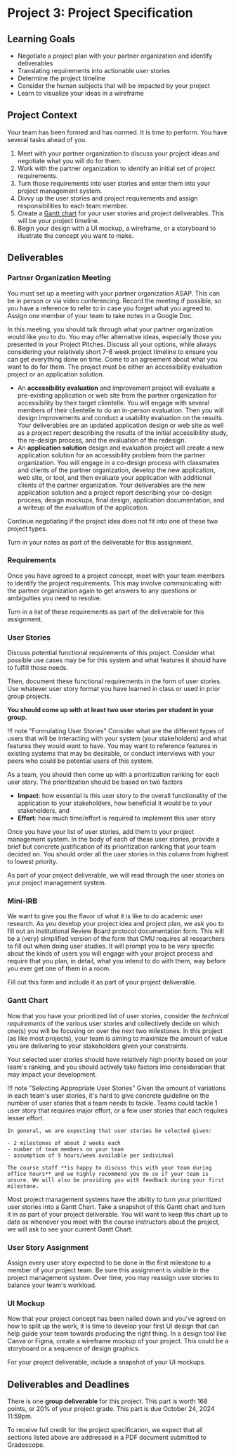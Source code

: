 # Project 3: Project Specification

## Learning Goals

- Negotiate a project plan with your partner organization and identify deliverables
- Translating requirements into actionable user stories
- Determine the project timeline
- Consider the human subjects that will be impacted by your project
- Learn to visualize your ideas in a wireframe


## Project Context

Your team has been formed and has normed. It is time to perform. You have several tasks ahead of you.

1. Meet with your partner organization to discuss your project ideas and negotiate what you will do for them. 
1. Work with the partner organization to identify an initial set of project requirements.
1. Turn those requirements into user stories and enter them into your project management system.
1. Divvy up the user stories and project requirements and assign responsibilities to each team member.
1. Create a [Gantt chart](https://en.wikipedia.org/wiki/Gantt_chart) for your user stories and project deliverables. This will be your project timeline.
1. Begin your design with a UI mockup, a wireframe, or a storyboard to illustrate the concept you want to make.

## Deliverables

### Partner Organization Meeting

You must set up a meeting with your partner organization ASAP. This can be in person or via video conferencing. Record the meeting if possible, so you have a reference to refer to in case you forget what you agreed to. Assign one member of your team to take notes in a Google Doc.

In this meeting, you should talk through what your partner organization would like you to do. You may offer alternative ideas, especially those you presented in your Project Pitches. Discuss all your options, while always considering your relatively short 7-8 week project timeline to ensure you can get everything done on time. Come to an agreement about what you want to do for them. The project must be either an accessibility evaluation project or an application solution.

- An **accessibility evaluation** and improvement project will evaluate a pre-existing application or web site from the partner organization for accessibility by their target clientelle. You will engage with several members of their clientelle to do an in-person evaluation. Then you will design improvements and conduct a usability evaluation on the results. Your deliverables are an updated application design or web site as well as a project report describing the results of the initial accessibility study, the re-design process, and the evaluation of the redesign.
- An **application solution** design and evaluation project will create a new application solution for an accessibility problem from the partner organization. You will engage in a co-design process with classmates and clients of the partner organization, develop the new application, web site, or tool, and then evaluate your application with additional clients of the partner organization. Your deliverables are the new application solution and a project report describing your co-design process, design mockups, final design, application documentation, and a writeup of the evaluation of the application. 

Continue negotiating if the project idea does not fit into one of these two project types.

Turn in your notes as part of the deliverable for this assignment.

### Requirements

Once you have agreed to a project concept, meet with your team members to identify the project requirements. This may involve communicating with the partner organization again to get answers to any questions or ambiguities you need to resolve.

Turn in a list of these requirements as part of the deliverable for this assignment. 

### User Stories

Discuss potential functional requirements of this project. Consider what possible use cases may be for this system and what features it should have to fulfill those needs. 

Then, document these functional requirements in the form of user stories. Use whatever user story format you have learned in class or used in prior group projects. 

**You should come up with at least two user stories per student in your group.**

!!! note "Formulating User Stories"
    Consider what are the different types of users that will be interacting with your system (your stakeholders) and what features they would want to have. You may want to reference features in existing systems that may be desirable, or conduct interviews with your peers who could be potential users of this system.

As a team, you should then come up with a prioritization ranking for each user story. The prioritization should be based on two factors 

- **Impact**: how essential is this user story to the overall functionality of the application to your stakeholders, how beneficial it would be to your stakeholders, and
- **Effort**: how much time/effort is required to implement this user story

Once you have your list of user stories, add them to your project management system. In the body of each of these user stories, provide a brief but concrete justification of its prioritization ranking that your team decided on. You should order all the user stories in this column from highest to lowest priority.

As part of your project deliverable, we will read through the user stories on your project management system.

### Mini-IRB 

We want to give you the flavor of what it is like to do academic user research. As you develop your project idea and project plan, we ask you to fill out an Institutional Review Board protocol documentation form. This will be a (very) simplified version of the form that CMU requires all researchers to fill out when doing user studies. It will prompt you to be very specific about the kinds of users you will engage with your project process and require that you plan, in detail, what you intend to do with them, way before you ever get one of them in a room. 

Fill out this form and include it as part of your project deliverable.

### Gantt Chart

Now that you have your prioritized list of user stories, consider the *technical requirements* of the various user stories and collectively decide on which one(s) you will be focusing on over the next two milestones. In this project (as like most projects), your team is aiming to maximize the amount of value you are delivering to your stakeholders given your constraints.

Your selected user stories should have relatively high priority based on your team's ranking, and you should actively take factors into consideration that may impact your development.

!!! note "Selecting Appropriate User Stories"
    Given the amount of variations in each team's user stories, it's hard to give concrete guideline on the number of user stories that a team needs to tackle. Teams could tackle 1 user story that requires major effort, or a few user stories that each requires lesser effort. 
    
    In general, we are expecting that user stories be selected given:

    - 2 milestones of about 2 weeks each
    - number of team members on your team
    - assumption of 9 hours/week available per individual

    The course staff **is happy to discuss this with your team during office hours** and we highly recommend you do so if your team is unsure. We will also be providing you with feedback during your first milestone.


Most project management systems have the ability to turn your prioritized user stories into a Gantt Chart. Take a snapshot of this Gantt chart and turn it in as part of your project deliverable. You will want to keep this chart up to date as whenever you meet with the course instructors about the project, we will ask to see your current Gantt Chart. 

### User Story Assignment

Assign every user story expected to be done in the first milestone to a member of your project team. Be sure this assignment is visible in the project management system. Over time, you may reassign user stories to balance your team's workload.

### UI Mockup

Now that your project concept has been nailed down and you've agreed on how to split up the work, it is time to develop your first UI design that can help guide your team towards producing the right thing. In a design tool like Canva or Figma, create a wireframe mockup of your project. This could be a storyboard or a sequence of design graphics.  

For your project deliverable, include a snapshot of your UI mockups.


## Deliverables and Deadlines

There is one **group deliverable** for this project. This part is worth 168 points, or 20% of your project grade. This part is due October 24, 2024 11:59pm. 

To receive full credit for the project specification, we expect that all sections listed above are addressed in a PDF document submitted to Gradescope. 

